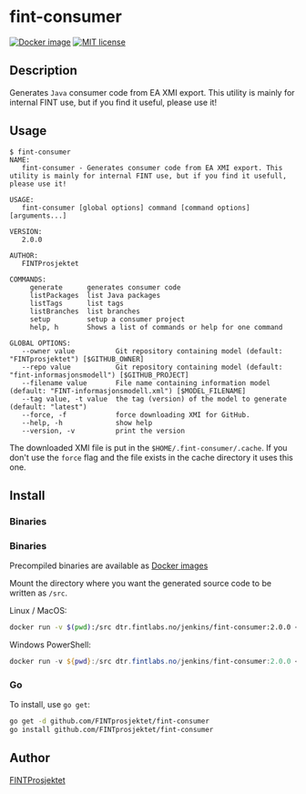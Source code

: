 # fint-consumer

[![Docker image](https://fint-slack.azurewebsites.net/api/badge?namespace=jenkins&reponame=fint-consumer)](https://dtr.fintlabs.no/repositories/jenkins/fint-consumer/tags)
[![MIT license](http://img.shields.io/badge/license-MIT-brightgreen.svg)](http://opensource.org/licenses/MIT)

## Description
Generates `Java` consumer code from EA XMI export. This utility is mainly for internal FINT use, but if you find it useful, please use it!

## Usage

```
$ fint-consumer
NAME:
   fint-consumer - Generates consumer code from EA XMI export. This utility is mainly for internal FINT use, but if you find it usefull, please use it!

USAGE:
   fint-consumer [global options] command [command options] [arguments...]

VERSION:
   2.0.0

AUTHOR:
   FINTProsjektet

COMMANDS:
     generate      generates consumer code
     listPackages  list Java packages
     listTags      list tags
     listBranches  list branches
     setup         setup a consumer project
     help, h       Shows a list of commands or help for one command

GLOBAL OPTIONS:
   --owner value          Git repository containing model (default: "FINTprosjektet") [$GITHUB_OWNER]
   --repo value           Git repository containing model (default: "fint-informasjonsmodell") [$GITHUB_PROJECT]
   --filename value       File name containing information model (default: "FINT-informasjonsmodell.xml") [$MODEL_FILENAME]
   --tag value, -t value  the tag (version) of the model to generate (default: "latest")
   --force, -f            force downloading XMI for GitHub.
   --help, -h             show help
   --version, -v          print the version
```

The downloaded XMI file is put in the `$HOME/.fint-consumer/.cache`. If you don't use the 
`force` flag and the file exists in the cache directory it uses this one. 

## Install

### Binaries

### Binaries

Precompiled binaries are available as [Docker images](https://dtr.fintlabs.no/)

Mount the directory where you want the generated source code to be written as `/src`.

Linux / MacOS:
```bash
docker run -v $(pwd):/src dtr.fintlabs.no/jenkins/fint-consumer:2.0.0 <ARGS>
```

Windows PowerShell:
```ps1
docker run -v ${pwd}:/src dtr.fintlabs.no/jenkins/fint-consumer:2.0.0 <ARGS>
```

### Go

To install, use `go get`:

```bash
go get -d github.com/FINTprosjektet/fint-consumer
go install github.com/FINTprosjektet/fint-consumer
```

## Author

[FINTProsjektet](https://fintprosjektet.github.io)
